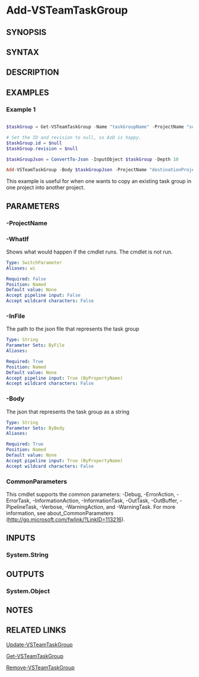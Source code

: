 <!-- #include "./common/header.md" -->

# Add-VSTeamTaskGroup

## SYNOPSIS

<!-- #include "./synopsis/Add-VSTeamTaskGroup.md" -->

## SYNTAX

## DESCRIPTION

<!-- #include "./synopsis/Add-VSTeamTaskGroup.md" -->

## EXAMPLES

### Example 1

```powershell

$taskGroup = Get-VSTeamTaskGroup -Name "taskGroupName" -ProjectName "sourceProjectName"

# Set the ID and revision to null, so AzD is happy.
$taskGroup.id = $null
$taskGroup.revision = $null

$taskGroupJson = ConvertTo-Json -InputObject $taskGroup -Depth 10

Add-VSTeamTaskGroup -Body $taskGroupJson -ProjectName "destinationProjectName"
```

This example is useful for when one wants to copy an existing task group in one project into another project.

## PARAMETERS

### -ProjectName

<!-- #include "./params/projectName.md" -->

### -WhatIf

Shows what would happen if the cmdlet runs.
The cmdlet is not run.

```yaml
Type: SwitchParameter
Aliases: wi

Required: False
Position: Named
Default value: None
Accept pipeline input: False
Accept wildcard characters: False
```

### -InFile

The path to the json file that represents the task group

```yaml
Type: String
Parameter Sets: ByFile
Aliases:

Required: True
Position: Named
Default value: None
Accept pipeline input: True (ByPropertyName)
Accept wildcard characters: False
```

### -Body

The json that represents the task group as a string

```yaml
Type: String
Parameter Sets: ByBody
Aliases:

Required: True
Position: Named
Default value: None
Accept pipeline input: True (ByPropertyName)
Accept wildcard characters: False
```

### CommonParameters

This cmdlet supports the common parameters: -Debug, -ErrorAction, -ErrorTask, -InformationAction, -InformationTask, -OutTask, -OutBuffer, -PipelineTask, -Verbose, -WarningAction, and -WarningTask.
For more information, see about_CommonParameters (http://go.microsoft.com/fwlink/?LinkID=113216).

## INPUTS

### System.String

## OUTPUTS

### System.Object

## NOTES

<!-- #include "./common/prerequisites.md" -->

## RELATED LINKS

<!-- #include "./common/related.md" -->

[Update-VSTeamTaskGroup](Update-VSTeamTaskGroup.md)

[Get-VSTeamTaskGroup](Get-VSTeamTaskGroup.md)

[Remove-VSTeamTaskGroup](Remove-VSTeamTaskGroup.md)
